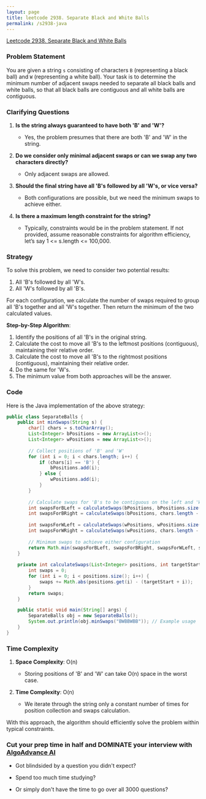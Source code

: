 ```yaml
---
layout: page
title: leetcode 2938. Separate Black and White Balls
permalink: /s2938-java
---
```

[Leetcode 2938. Separate Black and White Balls](https://algoadvance.github.io/algoadvance/l2938)
### Problem Statement

You are given a string `s` consisting of characters `B` (representing a black ball) and `W` (representing a white ball). Your task is to determine the minimum number of adjacent swaps needed to separate all black balls and white balls, so that all black balls are contiguous and all white balls are contiguous.

### Clarifying Questions

1. **Is the string always guaranteed to have both 'B' and 'W'?**
   - Yes, the problem presumes that there are both 'B' and 'W' in the string.

2. **Do we consider only minimal adjacent swaps or can we swap any two characters directly?**
   - Only adjacent swaps are allowed.

3. **Should the final string have all 'B's followed by all 'W's, or vice versa?**
   - Both configurations are possible, but we need the minimum swaps to achieve either.

4. **Is there a maximum length constraint for the string?**
   - Typically, constraints would be in the problem statement. If not provided, assume reasonable constraints for algorithm efficiency, let’s say 1 <= s.length <= 100,000.

### Strategy

To solve this problem, we need to consider two potential results:
1. All 'B's followed by all 'W's.
2. All 'W's followed by all 'B's.

For each configuration, we calculate the number of swaps required to group all 'B's together and all 'W's together. Then return the minimum of the two calculated values.

**Step-by-Step Algorithm**:
1. Identify the positions of all 'B's in the original string.
2. Calculate the cost to move all 'B's to the leftmost positions (contiguous), maintaining their relative order.
3. Calculate the cost to move all 'B's to the rightmost positions (contiguous), maintaining their relative order.
4. Do the same for 'W's.
5. The minimum value from both approaches will be the answer.

### Code

Here is the Java implementation of the above strategy:

```java
public class SeparateBalls {
    public int minSwaps(String s) {
        char[] chars = s.toCharArray();
        List<Integer> bPositions = new ArrayList<>();
        List<Integer> wPositions = new ArrayList<>();
        
        // Collect positions of 'B' and 'W'
        for (int i = 0; i < chars.length; i++) {
            if (chars[i] == 'B') {
                bPositions.add(i);
            } else {
                wPositions.add(i);
            }
        }
        
        // Calculate swaps for 'B's to be contiguous on the left and 'W's on the left
        int swapsForBLeft = calculateSwaps(bPositions, bPositions.size());
        int swapsForBRight = calculateSwaps(bPositions, chars.length - bPositions.size());
        
        int swapsForWLeft = calculateSwaps(wPositions, wPositions.size());
        int swapsForWRight = calculateSwaps(wPositions, chars.length - wPositions.size());
        
        // Minimum swaps to achieve either configuration
        return Math.min(swapsForBLeft, swapsForBRight, swapsForWLeft, swapsForWRight);
    }
    
    private int calculateSwaps(List<Integer> positions, int targetStart) {
        int swaps = 0;
        for (int i = 0; i < positions.size(); i++) {
            swaps += Math.abs(positions.get(i) - (targetStart + i));
        }
        return swaps;
    }

    public static void main(String[] args) {
        SeparateBalls obj = new SeparateBalls();
        System.out.println(obj.minSwaps("BWBBWBB")); // Example usage
    }
}
```

### Time Complexity

1. **Space Complexity**: O(n)
   - Storing positions of 'B' and 'W' can take O(n) space in the worst case.
  
2. **Time Complexity**: O(n)
   - We iterate through the string only a constant number of times for position collection and swaps calculation.

With this approach, the algorithm should efficiently solve the problem within typical constraints.


### Cut your prep time in half and DOMINATE your interview with [AlgoAdvance AI](https://algoAdvance.com)

- Got blindsided by a question you didn't expect?

- Spend too much time studying?

- Or simply don't have the time to go over all 3000 questions?

